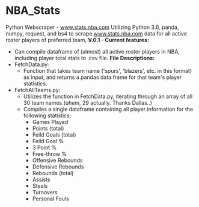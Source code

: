 # NBA_Stats
Python Webscraper - www.stats.nba.com
Utilizing Python 3.6, panda, numpy, request, and bs4 to scrape www.stats.nba.com data for all active roster players of preferred team, 
__V.0.1 - Current features:__
- Can compile dataframe of (almost) all active roster players in NBA, including player total stats to .csv file.
__File Descriptions:__
- FetchData.py:
  * Function that takes team name ('spurs', 'blazers', etc. in this format) as input, and returns a
    pandas data frame for that team's player statistics.
- FetchAllTeams.py:
  * Utilizes the function in FetchData.py, iterating through an array of all 30 team names.(*ahem*, 29 actually. Thanks Dallas..)
  * Compiles a single dataframe containing all player information for the following statistics: 
    - Games Played
    - Points (total)
    - Feild Goals (total)
    - Feild Goal %
    - 3 Point %
    - Free-throw %
    - Offensive Rebounds
    - Defensive Rebounds
    - Rebounds (total)
    - Assists
    - Steals
    - Turnovers
    - Personal Fouls
